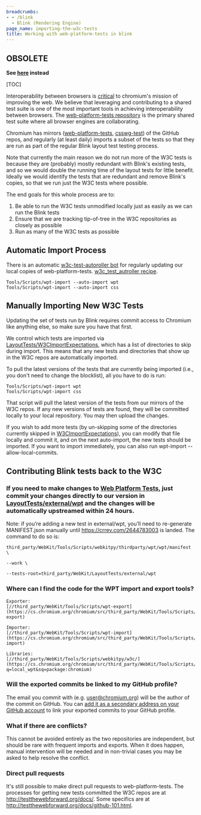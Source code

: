 ```yaml
---
breadcrumbs:
- - /blink
  - Blink (Rendering Engine)
page_name: importing-the-w3c-tests
title: Working with web-platform-tests in blink
---
```


## OBSOLETE

**See
[here](https://chromium.googlesource.com/chromium/src/+/HEAD/docs/testing/web_platform_tests.md)
instead**

[TOC]

Interoperability between browsers is [critical](/blink/platform-predictability)
to chromium's mission of improving the web. We believe that leveraging and
contributing to a shared test suite is one of the most important tools in
achieving interoperability between browsers. The [web-platform-tests
repository](https://github.com/w3c/web-platform-tests) is the primary shared
test suite where all browser engines are collaborating.

Chromium has mirrors
([web-platform-tests](https://chromium.googlesource.com/external/w3c/web-platform-tests/),
[csswg-test](https://chromium.googlesource.com/external/w3c/csswg-test/)) of the
GitHub repos, and regularly (at least daily) imports a subset of the tests so
that they are run as part of the regular Blink layout test testing process.

Note that currently the main reason we do not run more of the W3C tests is
because they are (probably) mostly redundant with Blink's existing tests, and so
we would double the running time of the layout tests for little benefit. Ideally
we would identify the tests that are redundant and remove Blink's copies, so
that we run just the W3C tests where possible.

The end goals for this whole process are to:

1.  Be able to run the W3C tests unmodified locally just as easily as we
            can run the Blink tests
2.  Ensure that we are tracking tip-of-tree in the W3C repositories as
            closely as possible
3.  Run as many of the W3C tests as possible

## Automatic Import Process

There is an automatic [w3c-test-autoroller
bot](https://build.chromium.org/p/chromium.infra.cron/builders/w3c-test-autoroller)
for regularly updating our local copies of web-platform-tests.
[w3c_test_autroller
recipe](https://cs.chromium.org/chromium/infra/recipes/recipes/w3c_test_autoroller.py).

```none
Tools/Scripts/wpt-import --auto-import wpt
Tools/Scripts/wpt-import --auto-import css
```

## Manually Importing New W3C Tests

Updating the set of tests run by Blink requires commit access to Chromium like
anything else, so make sure you have that first.

We control which tests are imported via
[LayoutTests/W3CImportExpectations](https://code.google.com/p/chromium/codesearch?q=W3CImportExpectations#chromium/src/third_party/WebKit/LayoutTests/W3CImportExpectations),
which has a list of directories to skip during import. This means that any new
tests and directories that show up in the W3C repos are automatically imported.

To pull the latest versions of the tests that are currently being imported
(i.e., you don't need to change the blocklist), all you have to do is run:

```none
Tools/Scripts/wpt-import wpt
Tools/Scripts/wpt-import css
```

That script will pull the latest version of the tests from our mirrors of the
W3C repos. If any new versions of tests are found, they will be committed
locally to your local repository. You may then upload the changes.

If you wish to add more tests (by un-skipping some of the directories currently
skipped in
[W3CImportExpectations](https://code.google.com/p/chromium/codesearch?q=W3CImportExpectations#chromium/src/third_party/WebKit/LayoutTests/W3CImportExpectations)),
you can modify that file locally and commit it, and on the next auto-import, the
new tests should be imported. If you want to import immediately, you can also
run wpt-import --allow-local-commits.

## Contributing Blink tests back to the W3C

### If you need to make changes to [Web Platform Tests](https://github.com/w3c/web-platform-tests), just commit your changes directly to our version in [LayoutTests/external/wpt](https://cs.chromium.org/chromium/src/third_party/WebKit/LayoutTests/external/wpt/) and the changes will be automatically upstreamed within 24 hours.

Note: if you’re adding a new test in external/wpt, you’ll need to re-generate
MANIFEST.json manually until <https://crrev.com/2644783003> is landed. The
command to do so is:

```none
third_party/WebKit/Tools/Scripts/webkitpy/thirdparty/wpt/wpt/manifest \
```

```none
--work \ 
```

```none
--tests-root=third_party/WebKit/LayoutTests/external/wpt
```

### Where can I find the code for the WPT import and export tools?

    Exporter:
    [//third_party/WebKit/Tools/Scripts/wpt-export](https://cs.chromium.org/chromium/src/third_party/WebKit/Tools/Scripts/wpt-export)

    Importer:
    [//third_party/WebKit/Tools/Scripts/wpt-import](https://cs.chromium.org/chromium/src/third_party/WebKit/Tools/Scripts/wpt-import)

    Libraries:
    [//third_party/WebKit/Tools/Scripts/webkitpy/w3c/](https://cs.chromium.org/chromium/src/third_party/WebKit/Tools/Scripts/webkitpy/w3c/?q=local_wpt&sq=package:chromium)

### Will the exported commits be linked to my GitHub profile?

The email you commit with (e.g. user@chromium.org) will be the author of the
commit on GitHub. You can [add it as a secondary address on your GitHub
account](https://help.github.com/articles/adding-an-email-address-to-your-github-account/)
to link your exported commits to your GitHub profile.

### What if there are conflicts?

This cannot be avoided entirely as the two repositories are independent, but
should be rare with frequent imports and exports. When it does happen, manual
intervention will be needed and in non-trivial cases you may be asked to help
resolve the conflict.

### Direct pull requests

It's still possible to make direct pull requests to web-platform-tests. The
processes for getting new tests committed the W3C repos are at
<http://testthewebforward.org/docs/>. Some specifics are at
<http://testthewebforward.org/docs/github-101.html>.